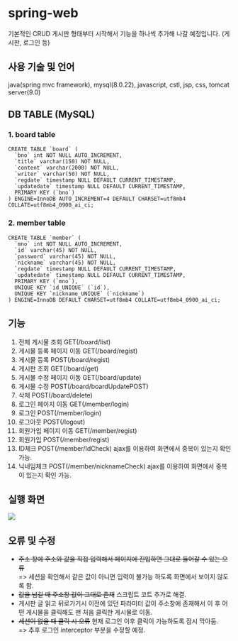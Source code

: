# spring-web
기본적인 CRUD 게시판 형태부터 시작해서 기능을 하나씩 추가해 나갈 예정입니다.
(게시판, 로그인 등)

## 사용 기술 및 언어
java(spring mvc framework), mysql(8.0.22), javascript, cstl, jsp, css, tomcat server(9.0)

## DB TABLE (MySQL)
### 1. board table 
```mysql
CREATE TABLE `board` (
  `bno` int NOT NULL AUTO_INCREMENT,
  `title` varchar(150) NOT NULL,
  `content` varchar(2000) NOT NULL,
  `writer` varchar(50) NOT NULL,
  `regdate` timestamp NULL DEFAULT CURRENT_TIMESTAMP,
  `updatedate` timestamp NULL DEFAULT CURRENT_TIMESTAMP,
  PRIMARY KEY (`bno`)
) ENGINE=InnoDB AUTO_INCREMENT=4 DEFAULT CHARSET=utf8mb4 COLLATE=utf8mb4_0900_ai_ci;
```
### 2. member table 
```mysql
CREATE TABLE `member` (
  `mno` int NOT NULL AUTO_INCREMENT,
  `id` varchar(45) NOT NULL,
  `password` varchar(45) NOT NULL,
  `nickname` varchar(45) NOT NULL,
  `regdate` timestamp NULL DEFAULT CURRENT_TIMESTAMP,
  `updatedate` timestamp NULL DEFAULT CURRENT_TIMESTAMP,
  PRIMARY KEY (`mno`),
  UNIQUE KEY `id_UNIQUE` (`id`),
  UNIQUE KEY `nickname_UNIQUE` (`nickname`)
) ENGINE=InnoDB DEFAULT CHARSET=utf8mb4 COLLATE=utf8mb4_0900_ai_ci;
```

## 기능
1. 전체 게시물 조회 GET(/board/list)
2. 게시물 등록 페이지 이동 GET(/board/regist)
3. 게시물 등록 POST(/board/regist)
4. 게시판 조회 GET(/board/get)
5. 게시물 수정 페이지 이동 GET(/board/update)
6. 게시물 수정 POST(/board/boardUpdatePOST)
7. 삭제 POST(/board/delete)
8. 로그인 페이지 이동 GET(/member/login)
9. 로그인 POST(/member/login)
10. 로그아웃 POST(/logout)
11. 회원가입 페이지 이동 GET(/member/regist)
12. 회원가입 POST(/member/regist)
13. ID체크 POST(/member/IdCheck)   ajax를 이용하여 화면에서 중복이 있는지 확인 가능.
14. 닉네임체크 POST(/member/nicknameCheck)   ajax를 이용하여 화면에서 중복이 있는지 확인 가능.

## 실행 화면
<img src="https://user-images.githubusercontent.com/56539587/170425637-f4aa6208-c991-42b3-a8e7-27b59214fdcf.gif">

## 오류 및 수정
- ~~주소 창에 주소와 값을 직접 입력해서 페이지에 진입하면 그대로 들어갈 수 있는 오류~~    
  => 세션을 확인해서 같은 값이 아니면 입력이 불가능 하도록 화면에서 보이지 않도록 함.
- ~~값을 넘길 때 주소창 값이 그대로 존재~~ 스크립트 코트 추가로 해결. 
- 게시판 글 읽고 뒤로가기시 이전에 있던 파라미터 값이 주소창에 존재해서 이 후 어떤 게시물을 클릭해도 맨 처음 클릭한 게시물로 이동.
- ~~세션이 없을 때 클릭 시 오류~~ 현재 로그인 이후 클릭이 가능하도록 잠시 막아둠.   
  => 추후 로그인 interceptor 부분을 수정할 예정.
